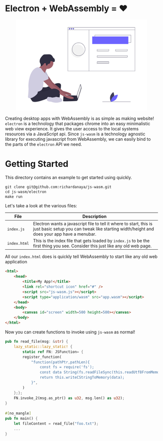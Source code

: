 # Electron + WebAssembly = :heart:

<p align="center">
  <img height="300" src="../images/undraw_web_developer_p3e5.png">
</p>


Creating desktop apps with WebAssembly is as simple as making website! `electron` is a technology that packages chrome into an easy minimalistic web view experience. It gives the user access to the local systems resources via a JavaScript api. Since `js-wasm` is a technology agnostic library for executing javascript from WebAssembly, we can easily bind to the parts of the `electron` API we need.

# Getting Started

This directory contains an example to get started using quickly.

```
git clone git@github.com:richardanaya/js-wasm.git
cd js-wasm/electron
make run
```

Let's take a look at the various files:

| File | Description |
|------|-------------|
| `index.js` | Electron wants a javascript file to tell it where to start, this is just basic setup you can tweak like starting width/height and does your app have a menubar. |
| `index.html` | This is the index file  that gets loaded by `index.js` to be the first thing you see. Consider this just like any old web page. |

All our `index.html` does is quickly tell WebAssembly to start like any old web application

```html
<html>
    <head>
        <title>My App!</title>
        <link rel="shortcut icon" href="#" />
        <script src="js-wasm.js"></script>
        <script type="application/wasm" src="app.wasm"></script>
    </head>
    <body>
        <canvas id="screen" width=500 height=500></canvas>
    </body>
</html>
```

Now you can create functions to invoke using `js-wasm` as normal!

```rust
pub fn read_file(msg: &str) {
    lazy_static::lazy_static! {
        static ref FN: JSFunction= {
        register_function(
            "function(pathPtr,pathLen){
                const fs = require('fs');
                const data String(fs.readFileSync(this.readUtf8FromMemory(pathPtr,pathLen)));
                return this.writeCStringToMemory(data);
            }",
        )
    };};
    FN.invoke_2(msg.as_ptr() as u32, msg.len() as u32);
}

#[no_mangle]
pub fn main() {
    let fileContent = read_file("foo.txt");
    ...
}
```

